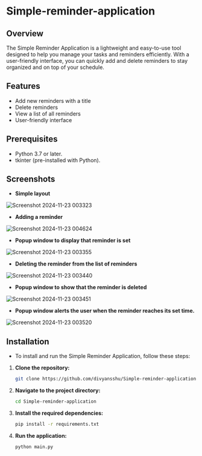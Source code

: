 # Simple-reminder-application
## Overview
The Simple Reminder Application is a lightweight and easy-to-use tool designed to help you manage your tasks and reminders efficiently. With a user-friendly interface, you can quickly add and delete reminders to stay organized and on top of your schedule.

## Features
- Add new reminders with a title
- Delete reminders
- View a list of all reminders
- User-friendly interface

## Prerequisites
- Python 3.7 or later.
- tkinter (pre-installed with Python).

## Screenshots
- **Simple layout**
  
![Screenshot 2024-11-23 003323](https://github.com/user-attachments/assets/45d1c770-75af-48ab-93c2-fb361c86fa18)

- **Adding a reminder**
  
![Screenshot 2024-11-23 004624](https://github.com/user-attachments/assets/fbff2a1c-761e-4062-ad94-74ad4a63ee01)

- **Popup window to display that reminder is set**
  
![Screenshot 2024-11-23 003355](https://github.com/user-attachments/assets/9b5a8b30-c19a-4ac0-aea3-80cb21f0fc46)

- **Deleting the reminder from the list of reminders**

![Screenshot 2024-11-23 003440](https://github.com/user-attachments/assets/c5648f78-588b-4170-a208-df2f08f143d4)

- **Popup window to show that the reminder is deleted**

![Screenshot 2024-11-23 003451](https://github.com/user-attachments/assets/1187b830-9f98-4652-aaba-b3ae10fbc667)

- **Popup window alerts the user when the reminder reaches its set time.**
  
![Screenshot 2024-11-23 003520](https://github.com/user-attachments/assets/86f7c48a-4eeb-424d-9d25-d8b3c5b931fc)


## Installation
- To install and run the Simple Reminder Application, follow these steps:

1. **Clone the repository:**
   ```sh
   git clone https://github.com/divyansshu/Simple-reminder-application.git

2. **Navigate to the project directory:**
   ```sh
   cd Simple-reminder-application
3. **Install the required dependencies:**
   ```sh
   pip install -r requirements.txt 
4. **Run the application:**
   ```sh
   python main.py
